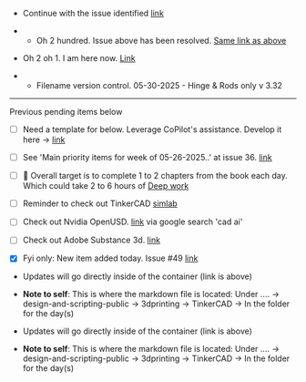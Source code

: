 - Continue with the issue identified [link](https://github.com/Shangrila-VHP/shangrila-vhp/issues/38#issuecomment-2924062663)
- - Oh 2 hundred. Issue above has been resolved. [Same link as above](https://github.com/Shangrila-VHP/shangrila-vhp/issues/38#issuecomment-2924062663)

- Oh 2 oh 1. I am here now. [Link](https://github.com/Shangrila-VHP/shangrila-vhp/issues/38#issuecomment-2924411556)
- - Filename version control. 05-30-2025 - Hinge & Rods only v 3.32

---
Previous pending items below

- [ ] Need a template for below. Leverage CoPilot's assistance. Develop it here -> [link](https://github.com/Shangrila-VHP/shangrila-vhp/tree/main/design-and-scripting-public/3dprinting/TinkerCAD)
- [ ] See 'Main priority items for week of 05-26-2025..' at issue 36. [link](https://github.com/Shangrila-VHP/shangrila-vhp/issues/36)
- [ ] 🎯 Overall target is to complete 1 to 2 chapters from the book each day. Which could take 2 to 6 hours of [Deep work](https://www.amazon.com/Deep-Work-Focused-Success-Distracted/dp/1455586692)
- [ ] Reminder to check out TinkerCAD [simlab](https://www.tinkercad.com/simlab)
- [ ] Check out Nvidia OpenUSD. [link](https://www.nvidia.com/en-us/learn/learning-path/openusd/?ncid=pa-srch-goog-118296&_bt=750930918442&_bk=engineering%203d%20modeling%20software&_bm=b&_bn=g&_bg=184846712528&gad_source=1&gad_campaignid=22530864406&gbraid=0AAAAAD4XAoG4O4LEigrYpljX2jxIa-k3m&gclid=CjwKCAjwi-DBBhA5EiwAXOHsGRVX2xjfcFd7EZjkjJ2sqaUZBeZc1RMmjwzVxPRnlxNqow9UJ3kUWxoC5T8QAvD_BwE) via google search 'cad ai'
- [ ] Check out Adobe Substance 3d. [link](https://www.adobe.com/creativecloud/3d-ar/campaign/pricing.html?sdid=JVLHVY6X&mv=search&mv2=paidsearch&gad_source=1&gad_campaignid=20396750522&gbraid=0AAAAADraYsLKsCX_Q6mKbGZvMTj7mwI6o&gclid=CjwKCAjwi-DBBhA5EiwAXOHsGa2rZBK9-uZgWLFRCyOTDIJ2jNdfPQPiNLP2zVyudOz-W39jq2A1PhoCzbMQAvD_BwE)

- [x] Fyi only: New item added today. Issue #49 [link](https://github.com/Shangrila-VHP/shangrila-vhp/issues/49)
-  Updates will go directly inside of the container (link is above)
- **Note to self**: This is where the markdown file is located: Under ....  -> design-and-scripting-public -> 3dprinting -> TinkerCAD -> In the folder for the day(s)

-  Updates will go directly inside of the container (link is above)
- **Note to self**: This is where the markdown file is located: Under ....  -> design-and-scripting-public -> 3dprinting -> TinkerCAD -> In the folder for the day(s)
